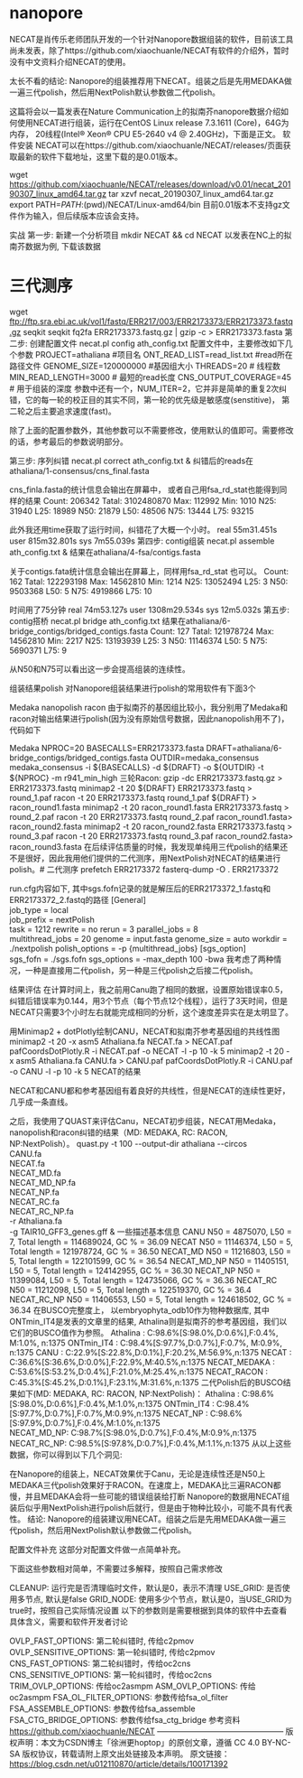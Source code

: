# nanopore
NECAT是肖传乐老师团队开发的一个针对Nanopore数据组装的软件，目前该工具尚未发表，除了https://github.com/xiaochuanle/NECAT有软件的介绍外，暂时没有中文资料介绍NECAT的使用。

太长不看的结论: Nanopore的组装推荐用下NECAT。组装之后是先用MEDAKA做一遍三代polish，然后用NextPolish默认参数做二代polish。

这篇将会以一篇发表在Nature Communication上的拟南芥nanopore数据介绍如何使用NECAT进行组装，运行在CentOS Linux release 7.3.1611 (Core)，64G为内存， 20线程(Intel® Xeon® CPU E5-2640 v4 @ 2.40GHz)，下面是正文。
软件安装
NECAT可以在https://github.com/xiaochuanle/NECAT/releases/页面获取最新的软件下载地址，这里下载的是0.01版本。

wget https://github.com/xiaochuanle/NECAT/releases/download/v0.01/necat_20190307_linux_amd64.tar.gz
tar xzvf necat_20190307_linux_amd64.tar.gz
export PATH=$PATH:$(pwd)/NECAT/Linux-amd64/bin
目前0.01版本不支持gz文件作为输入，但后续版本应该会支持。

实战
第一步: 新建一个分析项目
mkdir NECAT && cd NECAT
以发表在NC上的拟南芥数据为例, 下载该数据
# 三代测序
wget ftp://ftp.sra.ebi.ac.uk/vol1/fastq/ERR217/003/ERR2173373/ERR2173373.fastq.gz
seqkit seqkit fq2fa ERR2173373.fastq.gz | gzip -c > ERR2173373.fasta
第二步: 创建配置文件
necat.pl config ath_config.txt 
配置文件中，主要修改如下几个参数
PROJECT=athaliana #项目名
ONT_READ_LIST=read_list.txt #read所在路径文件
GENOME_SIZE=120000000 #基因组大小
THREADS=20 # 线程数
MIN_READ_LENGTH=3000 # 最短的read长度
CNS_OUTPUT_COVERAGE=45 # 用于组装的深度
参数中还有一个，NUM_ITER=2，它并非是简单的重复2次纠错，它的每一轮的校正目的其实不同，第一轮的优先级是敏感度(senstitive)， 第二轮之后主要追求速度(fast)。

除了上面的配置参数外，其他参数可以不需要修改，使用默认的值即可。需要修改的话，参考最后的参数说明部分。

第三步: 序列纠错
necat.pl correct ath_config.txt &
纠错后的reads在athaliana/1-consensus/cns_final.fasta

cns_finla.fasta的统计信息会输出在屏幕中， 或者自己用fsa_rd_stat也能得到同样的结果
Count: 206342
Tatal: 3102480870
Max: 112992
Min: 1010
N25: 31940
L25: 18989
N50: 21879
L50: 48506
N75: 13444
L75: 93215

此外我还用time获取了运行时间，纠错花了大概一个小时。
real	55m31.451s
user	815m32.801s
sys	    7m55.039s
第四步: contig组装
necat.pl assemble ath_config.txt &
结果在athaliana/4-fsa/contigs.fasta

关于contigs.fata统计信息会输出在屏幕上，同样用fsa_rd_stat 也可以。
Count: 162
Tatal: 122293198
Max: 14562810
Min: 1214
N25: 13052494
L25: 3
N50: 9503368
L50: 5
N75: 4919866
L75: 10

时间用了75分钟
real	74m53.127s
user	1308m29.534s
sys	    12m5.032s
第五步: contig搭桥
necat.pl bridge ath_config.txt
结果在athaliana/6-bridge_contigs/bridged_contigs.fasta
Count: 127
Tatal: 121978724
Max: 14562810
Min: 2217
N25: 13193939
L25: 3
N50: 11146374
L50: 5
N75: 5690371
L75: 9

从N50和N75可以看出这一步会提高组装的连续性。

组装结果polish
对Nanopore组装结果进行polish的常用软件有下面3个

Medaka
nanopolish
racon
由于拟南芥的基因组比较小，我分别用了Medaka和racon对输出结果进行polish(因为没有原始信号数据，因此nanopolish用不了)，代码如下

Medaka
NPROC=20
BASECALLS=ERR2173373.fasta
DRAFT=athaliana/6-bridge_contigs/bridged_contigs.fasta
OUTDIR=medaka_consensus
medaka_consensus -i ${BASECALLS} -d ${DRAFT} -o ${OUTDIR} -t ${NPROC} -m r941_min_high
三轮Racon:
gzip -dc ERR2173373.fastq.gz  > ERR2173373.fastq
minimap2 -t 20 ${DRAFT} ERR2173373.fastq > round_1.paf 
racon -t 20 ERR2173373.fastq round_1.paf ${DRAFT} > racon_round1.fasta
minimap2 -t 20 racon_round1.fasta ERR2173373.fastq > round_2.paf 
racon -t 20 ERR2173373.fastq round_2.paf racon_round1.fasta> racon_round2.fasta
minimap2 -t 20 racon_round2.fasta ERR2173373.fastq > round_3.paf
racon -t 20 ERR2173373.fastq round_3.paf racon_round2.fasta> racon_round3.fasta
在后续评估质量的时候，我发现单纯用三代polish的结果还不是很好，因此我用他们提供的二代测序，用NextPolish对NECAT的结果进行polish。# 二代测序
prefetch ERR2173372
fasterq-dump -O  . ERR2173372

run.cfg内容如下, 其中sgs.fofn记录的就是解压后的ERR2173372_1.fastq和ERR2173372_2.fastq的路径
[General]                
job_type = local  
job_prefix = nextPolish  
task = 1212 
rewrite = no 
rerun = 3
parallel_jobs =  8  
multithread_jobs = 20 
genome = input.fasta 
genome_size = auto 
workdir = ./nextpolish 
polish_options = -p {multithread_jobs}
[sgs_option]             
sgs_fofn = ./sgs.fofn 
sgs_options = -max_depth 100 -bwa
我考虑了两种情况，一种是直接用二代polish，另一种是三代polish之后接二代polish。

结果评估
在计算时间上，我之前用Canu跑了相同的数据，设置原始错误率0.5，纠错后错误率为0.144，用3个节点（每个节点12个线程），运行了3天时间，但是NECAT只需要3个小时左右就能完成相同的分析，这个速度差异实在是太明显了。

用Minimap2 + dotPlotly绘制CANU，NECAT和拟南芥参考基因组的共线性图
minimap2 -t 20 -x asm5 Athaliana.fa NECAT.fa > NECAT.paf
pafCoordsDotPlotly.R  -i NECAT.paf -o NECAT  -l -p 10 -k 5
minimap2 -t 20 -x asm5 Athaliana.fa CANU.fa > CANU.paf
pafCoordsDotPlotly.R  -i CANU.paf -o CANU  -l -p 10 -k 5
NECAT的结果

NECAT和CANU都和参考基因组有着良好的共线性，但是NECAT的连续性更好，几乎成一条直线。

之后，我使用了QUAST来评估Canu，NECAT初步组装，NECAT用Medaka， nanopolish和racon纠错的结果（MD: MEDAKA, RC: RACON, NP:NextPolish）。
quast.py -t 100 --output-dir athaliana --circos \
    CANU.fa \
    NECAT.fa \
    NECAT_MD.fa \
    NECAT_MD_NP.fa \
    NECAT_NP.fa \
    NECAT_RC.fa \
    NECAT_RC_NP.fa \
    -r Athaliana.fa  \
    -g TAIR10_GFF3_genes.gff &
一些描述基本信息
CANU        N50 = 4875070,  L50 = 7, Total length = 114689024, GC % = 36.09 
NECAT       N50 = 11146374, L50 = 5, Total length = 121978724, GC % = 36.50
NECAT_MD    N50 = 11216803, L50 = 5, Total length = 122101599, GC % = 36.54
NECAT_MD_NP N50 = 11405151, L50 = 5, Total length = 124142955, GC % = 36.30
NECAT_NP    N50 = 11399084, L50 = 5, Total length = 124735066, GC % = 36.36
NECAT_RC    N50 = 11212098, L50 = 5, Total length = 122519370, GC % = 36.4
NECAT_RC_NP N50 = 11406553, L50 = 5, Total length = 124618502, GC % = 36.34
在BUSCO完整度上， 以embryophyta_odb10作为物种数据库, 其中ONTmin_IT4是发表的文章里的结果, Athalina则是拟南芥的参考基因组，我们以它们的BUSCO值作为参照。
Athalina     : C:98.6%[S:98.0%,D:0.6%],F:0.4%, M:1.0%, n:1375
ONTmin_IT4   : C:98.4%[S:97.7%,D:0.7%],F:0.7%, M:0.9%, n:1375
CANU         : C:22.9%[S:22.8%,D:0.1%],F:20.2%,M:56.9%,n:1375
NECAT        : C:36.6%[S:36.6%,D:0.0%],F:22.9%,M:40.5%,n:1375
NECAT_MEDAKA : C:53.6%[S:53.2%,D:0.4%],F:21.0%,M:25.4%,n:1375
NECAT_RACON  : C:45.3%[S:45.2%,D:0.1%],F:23.1%,M:31.6%,n:1375
二代Polish后的BUSCO结果如下(MD: MEDAKA, RC: RACON, NP:NextPolish)：
Athalina   : C:98.6%[S:98.0%,D:0.6%],F:0.4%,M:1.0%,n:1375
ONTmin_IT4 : C:98.4%[S:97.7%,D:0.7%],F:0.7%,M:0.9%,n:1375
NECAT_NP   : C:98.6%[S:97.9%,D:0.7%],F:0.4%,M:1.0%,n:1375   
NECAT_MD_NP: C:98.7%[S:98.0%,D:0.7%],F:0.4%,M:0.9%,n:1375
NECAT_RC_NP: C:98.5%[S:97.8%,D:0.7%],F:0.4%,M:1.1%,n:1375
从以上这些数据，你可以得到以下几个洞见:

在Nanopore的组装上，NECAT效果优于Canu，无论是连续性还是N50上
MEDAKA三代polish效果好于RACON。在速度上，MEDAKA比三遍RACON都慢，并且MEDAKA会将一些可能的错误组装给打断
Nanopore的数据用NECAT组装后似乎用NextPolish进行polish后就行，但是由于物种比较小，可能不具有代表性。
结论: Nanopore的组装建议用NECAT。组装之后是先用MEDAKA做一遍三代polish，然后用NextPolish默认参数做二代polish。

配置文件补充
这部分对配置文件做一点简单补充。

下面这些参数相对简单，不需要过多解释，按照自己需求修改

CLEANUP: 运行完是否清理临时文件，默认是0，表示不清理
USE_GRID: 是否使用多节点, 默认是false
GRID_NODE: 使用多少个节点，默认是0，当USE_GRID为true时，按照自己实际情况设置
以下的参数则是需要根据到具体的软件中去查看具体含义，需要和软件开发者讨论

OVLP_FAST_OPTIONS: 第二轮纠错时, 传给c2pmov
OVLP_SENSITIVE_OPTIONS: 第一轮纠错时, 传给c2pmov
CNS_FAST_OPTIONS: 第二轮纠错时，传给oc2cns
CNS_SENSITIVE_OPTIONS: 第一轮纠错时，传给oc2cns
TRIM_OVLP_OPTIONS: 传给oc2asmpm
ASM_OVLP_OPTIONS: 传给oc2asmpm
FSA_OL_FILTER_OPTIONS: 参数传给fsa_ol_filter
FSA_ASSEMBLE_OPTIONS: 参数传给fsa_assemble
FSA_CTG_BRIDGE_OPTIONS: 参数传给fsa_ctg_bridge
参考资料
https://github.com/xiaochuanle/NECAT
————————————————
版权声明：本文为CSDN博主「徐洲更hoptop」的原创文章，遵循 CC 4.0 BY-NC-SA 版权协议，转载请附上原文出处链接及本声明。
原文链接：https://blog.csdn.net/u012110870/article/details/100171392
